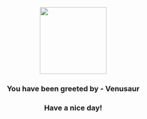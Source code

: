 <p align="center">
    <img src="https://raw.githubusercontent.com/PokeAPI/sprites/master/sprites/pokemon/3.png" width="150" height="150">
</p>
<h3 align="center">You have been greeted by - <b>Venusaur</b></h3>
<h3 align="center">Have a nice day!</h3>

